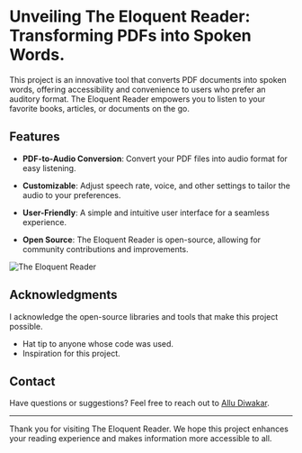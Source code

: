 # Unveiling The Eloquent Reader: Transforming PDFs into Spoken Words. 
This project is an innovative tool that converts PDF documents into spoken words, offering accessibility and convenience to users who prefer an auditory format. The Eloquent Reader empowers you to listen to your favorite books, articles, or documents on the go. 


## Features

- **PDF-to-Audio Conversion**: Convert your PDF files into audio format for easy listening.

- **Customizable**: Adjust speech rate, voice, and other settings to tailor the audio to your preferences.

- **User-Friendly**: A simple and intuitive user interface for a seamless experience.

- **Open Source**: The Eloquent Reader is open-source, allowing for community contributions and improvements.

![The Eloquent Reader](https://i.ibb.co/Qk8xWH2/ezgif-com-gif-maker.gif)

## Acknowledgments
I acknowledge the open-source libraries and tools that make this project possible.
- Hat tip to anyone whose code was used.
- Inspiration for this project.

## Contact

Have questions or suggestions? Feel free to reach out to [Allu Diwakar](https://github.com/DiwakarAllu).

---

Thank you for visiting The Eloquent Reader. We hope this project enhances your reading experience and makes information more accessible to all.
